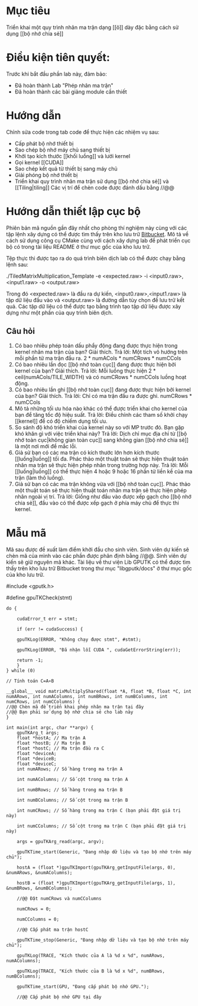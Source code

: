 # Mục tiêu
Triển khai một quy trình nhân ma trận dạng [[ô]] dày đặc bằng cách sử dụng [[bộ nhớ chia sẻ]]
# Điều kiện tiên quyết:
Trước khi bắt đầu phần lab này, đảm bảo:
- Đã hoàn thành Lab "Phép nhân ma trận"
- Đã hoàn thành các bài giảng module cần thiết

# Hướng dẫn
Chỉnh sửa code trong tab code để thực hiện các nhiệm vụ sau: 
- Cấp phát bộ nhớ thiết bị
- Sao chép bộ nhớ máy chủ sang thiết bị
- Khởi tạo kích thước [[khối luồng]] và lưới kernel
- Gọi kernel [[CUDA]]
- Sao chép kết quả từ thiết bị sang máy chủ
- Giải phóng bộ nhớ thiết bị
- Triển khai quy trình nhân ma trận sử dụng [[bộ nhớ chia sẻ]]  và [[Tiling|tiling]]
Các vị trí để chèn code được đánh dấu bằng //@@

# Hướng dẫn thiết lập cục bộ
Phiên bản mã nguồn gần đây nhất cho phòng thí nghiệm này cùng với các tập lệnh xây dựng có thể được tìm thấy trên kho lưu trữ [Bitbucket](https://bitbucket.org/nvidia-dli/gputeachingkit-labs/). Mô tả về cách sử dụng công cụ CMake cùng với cách xây dựng lab để phát triển cục bộ có trong tài liệu README ở thư mục gốc của kho lưu trữ.

Tệp thực thi được tạo ra do quá trình biên dịch lab có thể được chạy bằng lệnh sau:

./TiledMatrixMultiplication_Template -e &lt;expected.raw> -i &lt;input0.raw>,&lt;input1.raw> -o &lt;output.raw>

Trong đó &lt;expected.raw> là đầu ra dự kiến, &lt;input0.raw>,&lt;input1.raw> là tập dữ liệu đầu vào và &lt;output.raw> là đường dẫn tùy chọn để lưu trữ kết quả. Các tập dữ liệu có thể được tạo bằng trình tạo tập dữ liệu được xây dựng như một phần của quy trình biên dịch.

## Câu hỏi
1. Có bao nhiêu phép toán dấu phẩy động đang được thực hiện trong kernel nhân ma trận của bạn? Giải thích.
   Trả lời: Một tích vô hướng trên mỗi phần tử ma trận đầu ra. 2 * numACols * numCRows * numCCols
2. Có bao nhiêu lần đọc [[bộ nhớ toàn cục]] đang được thực hiện bởi kernel của bạn? Giải thích.
   Trả lời: Mỗi luồng thực hiện 2 * ceil(numACols/TILE_WIDTH) và có numCRows * numCCols luồng hoạt động.
3. Có bao nhiêu lần ghi [[bộ nhớ toàn cục]] đang được thực hiện bởi kernel của bạn? Giải thích.
   Trả lời: Chỉ có ma trận đầu ra được ghi. numCRows * numCCols
4. Mô tả những tối ưu hóa nào khác có thể được triển khai cho kernel của bạn để tăng tốc độ hiệu suất.
   Trả lời: Điều chỉnh các tham số khởi chạy [[kernel]] để có độ chiếm dụng tối ưu.
5. So sánh độ khó triển khai của kernel này so với MP trước đó. Bạn gặp khó khăn gì với việc triển khai này?
   Trả lời: Dịch chỉ mục địa chỉ từ [[bộ nhớ toàn cục|không gian toàn cục]] sang không gian [[bộ nhớ chia sẻ]] là một nơi mới để mắc lỗi.
6. Giả sử bạn có các ma trận có kích thước lớn hơn kích thước [[luồng|luồng]] tối đa. Phác thảo một thuật toán sẽ thực hiện thuật toán nhân ma trận sẽ thực hiện phép nhân trong trường hợp này.
   Trả lời: Mỗi [[luồng|luồng]] có thể thực hiện 4 hoặc 9 hoặc 16 phần tử liền kề của ma trận (làm thô luồng).
7. Giả sử bạn có các ma trận không vừa với [[bộ nhớ toàn cục]]. Phác thảo một thuật toán sẽ thực hiện thuật toán nhân ma trận sẽ thực hiện phép nhân ngoài vị trí.
   Trả lời: Giống như đầu vào được xếp gạch cho [[bộ nhớ chia sẻ]], đầu vào có thể được xếp gạch ở phía máy chủ để thực thi kernel.

# Mẫu mã
Mã sau được đề xuất làm điểm khởi đầu cho sinh viên. Sinh viên dự kiến sẽ chèn mã của mình vào các phần được phân định bằng //@@. Sinh viên dự kiến sẽ giữ nguyên mã khác. Tài liệu về thư viện Lib GPUTK có thể được tìm thấy trên kho lưu trữ Bitbucket trong thư mục "libgputk/docs" ở thư mục gốc của kho lưu trữ.

\#include <gputk.h>

\#define gpuTKCheck(stmt) 

	do { 
	
		cudaError_t err = stmt; 
		
		if (err != cudaSuccess) { 
		
		gpuTKLog(ERROR, "Không chạy được stmt", #stmt); 
		
		gpuTKLog(ERROR, "Đã nhận lỗi CUDA ", cudaGetErrorString(err)); 
		
		return -1; 
		} 
	} while (0)
	
	// Tính toán C=A∗B
	
	__global__ void matrixMultiplyShared(float *A, float *B, float *C, int numARows, int numAColumns, int numBRows, int numBColumns, int numCRows, int numCColumns) {
	//@@ Chèn mã để triển khai phép nhân ma trận tại đây
	//@@ Bạn phải sử dụng bộ nhớ chia sẻ cho lab này
	}
	
	int main(int argc, char **argv) {
		gpuTKArg_t args;
		float *hostA; // Ma trận A
		float *hostB; // Ma trận B
		float *hostC; // Ma trận đầu ra C
		float *deviceA;
		float *deviceB;
		float *deviceC;
		int numARows; // Số hàng trong ma trận A
		
		int numAColumns; // Số cột trong ma trận A
		
		int numBRows; // Số hàng trong ma trận B
		
		int numBColumns; // Số cột trong ma trận B
		
		int numCRows; // Số hàng trong ma trận C (bạn phải đặt giá trị này)
		
		int numCColumns; // Số cột trong ma trận C (bạn phải đặt giá trị này)
		
		args = gpuTKArg_read(argc, argv);
		
		gpuTKTime_start(Generic, "Đang nhập dữ liệu và tạo bộ nhớ trên máy chủ");
		
		hostA = (float *)gpuTKImport(gpuTKArg_getInputFile(args, 0), &numARows, &numAColumns);
		
		hostB = (float *)gpuTKImport(gpuTKArg_getInputFile(args, 1), &numBRows, &numBColumns);
		
		//@@ Đặt numCRows và numCColumns
		
		numCRows = 0;
		
		numCColumns = 0;
		
		//@@ Cấp phát ma trận hostC
		
		gpuTKTime_stop(Generic, "Đang nhập dữ liệu và tạo bộ nhớ trên máy chủ");
		
		gpuTKLog(TRACE, "Kích thước của A là %d x %d", numARows, numAColumns);
		
		gpuTKLog(TRACE, "Kích thước của B là %d x %d", numBRows, numBColumns);
		
		gpuTKTime_start(GPU, "Đang cấp phát bộ nhớ GPU.");
		
		//@@ Cấp phát bộ nhớ GPU tại đây